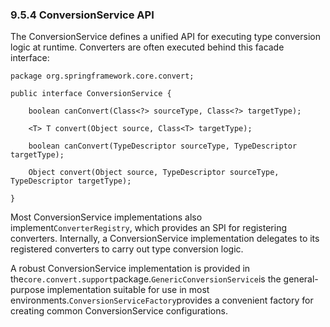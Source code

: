 ### 9.5.4 ConversionService API

The ConversionService defines a unified API for executing type conversion logic at runtime. Converters are often executed behind this facade interface:

```
package org.springframework.core.convert;

public interface ConversionService {

    boolean canConvert(Class<?> sourceType, Class<?> targetType);

    <T> T convert(Object source, Class<T> targetType);

    boolean canConvert(TypeDescriptor sourceType, TypeDescriptor targetType);

    Object convert(Object source, TypeDescriptor sourceType, TypeDescriptor targetType);

}
```

Most ConversionService implementations also implement`ConverterRegistry`, which provides an SPI for registering converters. Internally, a ConversionService implementation delegates to its registered converters to carry out type conversion logic.

A robust ConversionService implementation is provided in the`core.convert.support`package.`GenericConversionService`is the general-purpose implementation suitable for use in most environments.`ConversionServiceFactory`provides a convenient factory for creating common ConversionService configurations.

